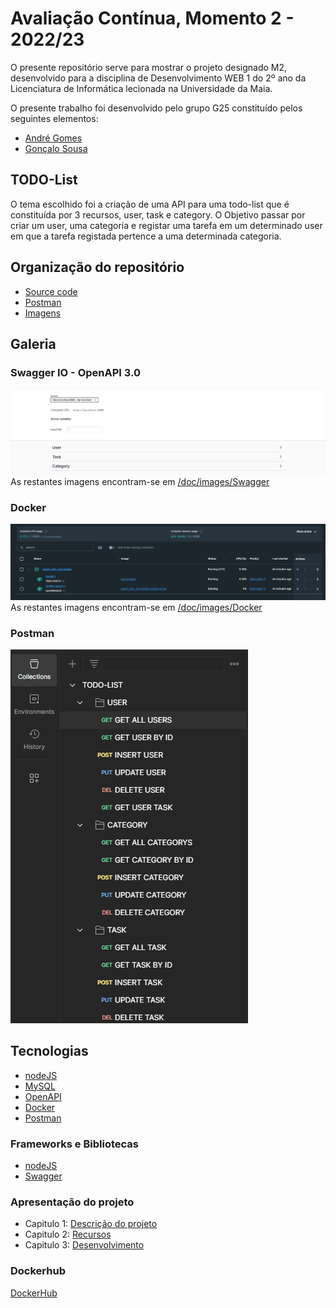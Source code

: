 # Avaliação Contínua, Momento 2 - 2022/23

O presente repositório serve para mostrar o projeto designado M2, desenvolvido para a disciplina de Desenvolvimento WEB 1 do 2º ano da Licenciatura de Informática lecionada na Universidade da Maia.

O presente trabalho foi desenvolvido pelo grupo G25 constituído pelos seguintes elementos:

- [André Gomes](https://github.com/aasfgomes)
- [Gonçalo Sousa](https://github.com/MrcWithAMouth)

## TODO-List

O tema escolhido foi a criação de uma API para uma todo-list que é constituída por 3 recursos, user, task e category. O Objetivo passar por criar um user, uma categoria e registar uma tarefa em um determinado user em que a tarefa registada pertence a uma determinada categoria.

## Organização do repositório

- [Source code](https://github.com/INF23DW1G25/REPORT_DW1_M2)
- [Postman](https://github.com/INF23DW1G25/REPORT_DW1_M2/tree/master/Postman)
- [Imagens](https://github.com/INF23DW1G25/REPORT_DW1_M2/tree/master/docs/images)

## Galeria

### Swagger IO - OpenAPI 3.0

![swagger](https://github.com/INF23DW1G25/REPORT_DW1_M2/blob/master/docs/images/Swagger/swagger_resources.png)
As restantes imagens encontram-se em [/doc/images/Swagger](https://github.com/INF23DW1G25/REPORT_DW1_M2/blob/master/docs/images/Swagger)

### Docker

![docker](https://github.com/INF23DW1G25/REPORT_DW1_M2/blob/master/docs/images/Docker/Containers.png)
As restantes imagens encontram-se em [/doc/images/Docker](https://github.com/INF23DW1G25/REPORT_DW1_M2/tree/master/docs/images/Docker)

### Postman

![postman](https://github.com/INF23DW1G25/REPORT_DW1_M2/blob/master/docs/images/Postman/postman_collection.png)

## Tecnologias

- [nodeJS](https://nodejs.org/en/)
- [MySQL](https://www.mysql.com/)
- [OpenAPI](https://swagger.io/specification/)
- [Docker](https://www.docker.com/)
- [Postman](https://www.postman.com/)

### Frameworks e Bibliotecas

- [nodeJS](https://nodejs.org/en/)
- [Swagger](https://swagger.io/)

### Apresentação do projeto

- Capitulo 1: [Descrição do projeto](docs/file1.md)
- Capitulo 2: [Recursos](docs/file2.md)
- Capitulo 3: [Desenvolvimento](docs/file3.md)

### Dockerhub
[DockerHub](https://hub.docker.com/repository/docker/dw1m2g25/report_dw1_m2/general)
